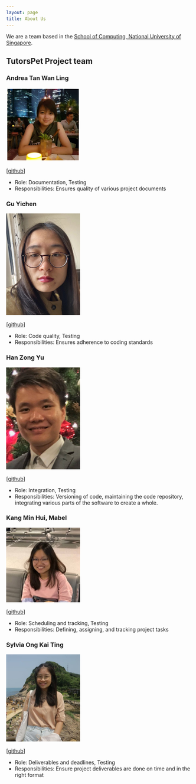```yaml
---
layout: page
title: About Us
---
```


We are a team based in the [School of Computing, National University of Singapore](http://www.comp.nus.edu.sg).

## TutorsPet Project team

### Andrea Tan Wan Ling

<img src="images/andrea-twl.png" width="200px">

[[github](http://github.com/andrea-twl)]

* Role: Documentation, Testing
* Responsibilities: Ensures quality of various project documents

### Gu Yichen

<img src="images/chenzaza.png" width="200px">

[[github](http://github.com/chenzaza)]

* Role: Code quality, Testing
* Responsibilities: Ensures adherence to coding standards

### Han Zong Yu

<img src="images/internityz.png" width="200px">

[[github](https://github.com/internityz)]

* Role: Integration, Testing
* Responsibilities: Versioning of code, maintaining the code repository, integrating various parts of the software to create a whole.


### Kang Min Hui, Mabel

<img src="images/mabel-kang.png" width="200px">

[[github](http://github.com/mabel-kang)]

* Role: Scheduling and tracking, Testing
* Responsibilities:  Defining, assigning, and tracking project tasks

### Sylvia Ong Kai Ting

<img src="images/sylviaokt.png" width="200px">

[[github](http://github.com/sylviaokt)]

* Role: Deliverables and deadlines, Testing
* Responsibilities: Ensure project deliverables are done on time and in the right format

